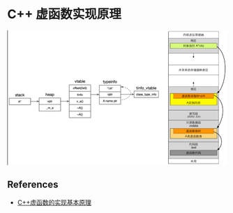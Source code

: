 # C++ 虚函数实现原理

![](../images/cpp_virtual.png ":size=50%")

## References

- [C++虚函数的实现基本原理](https://jacktang816.github.io/post/virtualfunction/)